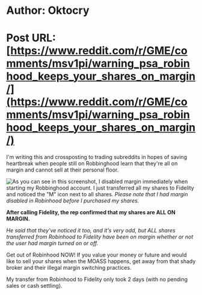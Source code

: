 # Author: Oktocry
# Post URL: [https://www.reddit.com/r/GME/comments/msv1pi/warning_psa_robinhood_keeps_your_shares_on_margin/](https://www.reddit.com/r/GME/comments/msv1pi/warning_psa_robinhood_keeps_your_shares_on_margin/)


I'm writing this and crossposting to trading subreddits in hopes of saving heartbreak when people still on Robbinghood learn that they're all on margin and cannot sell at their personal floor. 

![As you can see in this screenshot](https://i.imgur.com/AjnSHW0.jpg), I disabled margin immediately when starting my Robbinghood account. I just transferred all my shares to Fidelity and noticed the "M" icon next to all shares. *Please note that I had margin disabled in Robinhood before I purchased my shares.*  

**After calling Fidelity, the rep confirmed that my shares are ALL ON MARGIN.** 

*He said that they've noticed it too, and it's very odd, but ALL shares transferred from Robinhood to Fidelity have been on margin whether or not the user had margin turned on or off.*  

Get out of Robinhood NOW! If you value your money or future and would like to sell your shares when the MOASS happens, get away from that shady broker and their illegal margin switching practices. 

  My transfer from Robinhood to Fidelity only took 2 days (with no pending sales or cash settling).